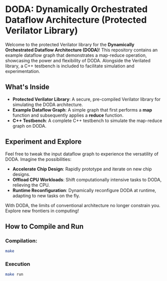 # DODA: Dynamically Orchestrated Dataflow Architecture (Protected Verilator Library)

Welcome to the protected Verilator library for the **Dynamically Orchestrated Dataflow Architecture (DODA)**! This repository contains an example dataflow graph that demonstrates a map-reduce operation, showcasing the power and flexibility of DODA. Alongside the Verilated library, a C++ testbench is included to facilitate simulation and experimentation.

## What's Inside
- **Protected Verilator Library**: A secure, pre-compiled Verilator library for simulating the DODA architecture.
- **Example Dataflow Graph**: A simple graph that first performs a **map** function and subsequently applies a **reduce** function.
- **C++ Testbench**: A complete C++ testbench to simulate the map-reduce graph on DODA.

## Experiment and Explore
Feel free to tweak the input dataflow graph to experience the versatility of DODA. Imagine the possibilities:
- **Accelerate Chip Design**: Rapidly prototype and iterate on new chip designs.
- **Offload CPU Workloads**: Shift computationally intensive tasks to DODA, relieving the CPU.
- **Runtime Reconfiguration**: Dynamically reconfigure DODA at runtime, adapting to new tasks on the fly.

With DODA, the limits of conventional architecture no longer constrain you. Explore new frontiers in computing!

## How to Compile and Run
### Compilation:
```bash
make
```
### Execution
```bash
make run
```
